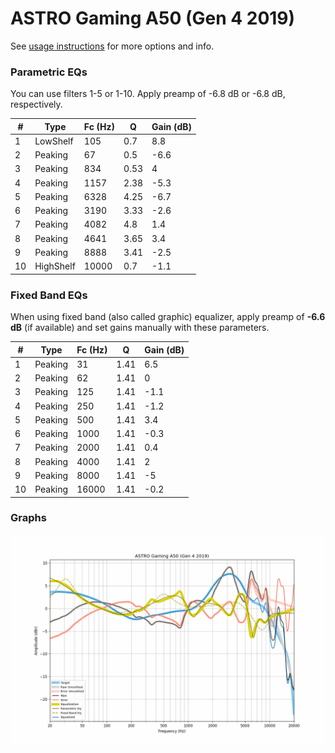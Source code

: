 # ASTRO Gaming A50 (Gen 4 2019)
See [usage instructions](https://github.com/jaakkopasanen/AutoEq#usage) for more options and info.

### Parametric EQs
You can use filters 1-5 or 1-10. Apply preamp of -6.8 dB or -6.8 dB, respectively.

|   # | Type      |   Fc (Hz) |    Q |   Gain (dB) |
|-----|-----------|-----------|------|-------------|
|   1 | LowShelf  |       105 | 0.7  |         8.8 |
|   2 | Peaking   |        67 | 0.5  |        -6.6 |
|   3 | Peaking   |       834 | 0.53 |         4   |
|   4 | Peaking   |      1157 | 2.38 |        -5.3 |
|   5 | Peaking   |      6328 | 4.25 |        -6.7 |
|   6 | Peaking   |      3190 | 3.33 |        -2.6 |
|   7 | Peaking   |      4082 | 4.8  |         1.4 |
|   8 | Peaking   |      4641 | 3.65 |         3.4 |
|   9 | Peaking   |      8888 | 3.41 |        -2.5 |
|  10 | HighShelf |     10000 | 0.7  |        -1.1 |

### Fixed Band EQs
When using fixed band (also called graphic) equalizer, apply preamp of **-6.6 dB** (if available) and set gains manually with these parameters.

|   # | Type    |   Fc (Hz) |    Q |   Gain (dB) |
|-----|---------|-----------|------|-------------|
|   1 | Peaking |        31 | 1.41 |         6.5 |
|   2 | Peaking |        62 | 1.41 |         0   |
|   3 | Peaking |       125 | 1.41 |        -1.1 |
|   4 | Peaking |       250 | 1.41 |        -1.2 |
|   5 | Peaking |       500 | 1.41 |         3.4 |
|   6 | Peaking |      1000 | 1.41 |        -0.3 |
|   7 | Peaking |      2000 | 1.41 |         0.4 |
|   8 | Peaking |      4000 | 1.41 |         2   |
|   9 | Peaking |      8000 | 1.41 |        -5   |
|  10 | Peaking |     16000 | 1.41 |        -0.2 |

### Graphs
![](./ASTRO%20Gaming%20A50%20(Gen%204%202019).png)
